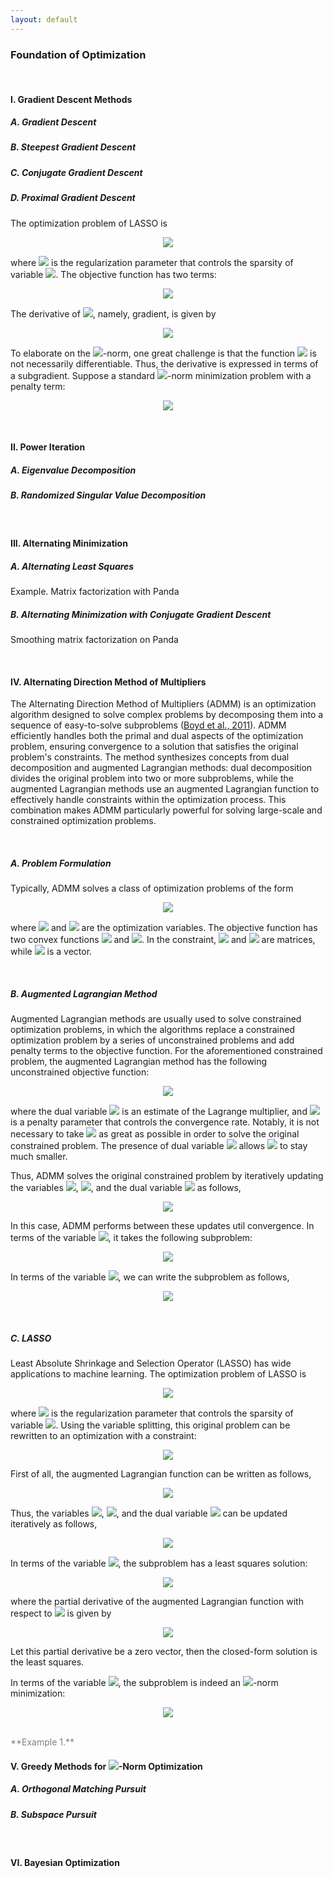 ```yaml
---
layout: default
---
```


### Foundation of Optimization

<br>

#### I. Gradient Descent Methods

##### A. Gradient Descent

##### B. Steepest Gradient Descent

##### C. Conjugate Gradient Descent

##### D. Proximal Gradient Descent

The optimization problem of LASSO is

<p align = "center"><img align="middle" src="https://latex.codecogs.com/svg.latex?&space; \min_{\boldsymbol{x}}\, \frac{1}{2}\|\boldsymbol{A}\boldsymbol{x}-\boldsymbol{b}\|_2^2+\gamma\|\boldsymbol{x}\|_1 "/></p>

where <img style="display: inline;" src="https://latex.codecogs.com/svg.latex?&space;\gamma\geq 0"/> is the regularization parameter that controls the sparsity of variable <img style="display: inline;" src="https://latex.codecogs.com/svg.latex?&space;\boldsymbol{x}"/>. The objective function has two terms:

<p align = "center"><img align="middle" src="https://latex.codecogs.com/svg.latex?&space; \begin{cases} f(\boldsymbol{x})=\frac{1}{2}\|\boldsymbol{A}\boldsymbol{x}-\boldsymbol{b}\|_2^2 \\ g(\boldsymbol{x})=\gamma\|\boldsymbol{x}\|_1 \end{cases}"/></p>

The derivative of <img style="display: inline;" src="https://latex.codecogs.com/svg.latex?&space;f(\boldsymbol{x})"/>, namely, gradient, is given by

<p align = "center"><img align="middle" src="https://latex.codecogs.com/svg.latex?&space; \nabla_{\boldsymbol{x}}f(\boldsymbol{x})=\frac{\operatorname{d}f(\boldsymbol{x})}{\operatorname{d}\boldsymbol{x}}=\boldsymbol{A}^\top(\boldsymbol{A}\boldsymbol{x}-\boldsymbol{b}) "/></p>

To elaborate on the <img style="display: inline;" src="https://latex.codecogs.com/svg.latex?&space;\ell_1"/>-norm, one great challenge is that the function <img style="display: inline;" src="https://latex.codecogs.com/svg.latex?&space;g(\boldsymbol{x})"/> is not necessarily differentiable. Thus, the derivative is expressed in terms of a subgradient. Suppose a standard <img style="display: inline;" src="https://latex.codecogs.com/svg.latex?&space;\ell_1"/>-norm minimization problem with a penalty term:

<p align = "center"><img align="middle" src="https://latex.codecogs.com/svg.latex?&space; \min_{\boldsymbol{x}}\, \frac{1}{2}\|\boldsymbol{x}-\boldsymbol{z}\|_2^2+\gamma\|\boldsymbol{x}\|_1 "/></p>


<br>

#### II. Power Iteration

##### A. Eigenvalue Decomposition

##### B. Randomized Singular Value Decomposition

<br>

#### III. Alternating Minimization

##### A. Alternating Least Squares

Example. Matrix factorization with Panda

##### B. Alternating Minimization with Conjugate Gradient Descent

Smoothing matrix factorization on Panda

<br>

#### IV. Alternating Direction Method of Multipliers

The Alternating Direction Method of Multipliers (ADMM) is an optimization algorithm designed to solve complex problems by decomposing them into a sequence of easy-to-solve subproblems ([Boyd et al., 2011](http://dx.doi.org/10.1561/2200000016)). ADMM efficiently handles both the primal and dual aspects of the optimization problem, ensuring convergence to a solution that satisfies the original problem's constraints. The method synthesizes concepts from dual decomposition and augmented Lagrangian methods: dual decomposition divides the original problem into two or more subproblems, while the augmented Lagrangian methods use an augmented Lagrangian function to effectively handle constraints within the optimization process. This combination makes ADMM particularly powerful for solving large-scale and constrained optimization problems.

<br>

##### A. Problem Formulation

Typically, ADMM solves a class of optimization problems of the form

<p align = "center"><img align="middle" src="https://latex.codecogs.com/svg.latex?&space;\begin{aligned} \min_{\boldsymbol{x},\boldsymbol{z}}\,& f(\boldsymbol{x})+g(\boldsymbol{z}) \\ \text{s.t.}\,& \boldsymbol{A}\boldsymbol{x}+\boldsymbol{B}\boldsymbol{z}=\boldsymbol{c} \end{aligned}"/></p>

where <img style="display: inline;" src="https://latex.codecogs.com/svg.latex?&space;\boldsymbol{x}\in\mathbb{R}^{n}"/> and <img style="display: inline;" src="https://latex.codecogs.com/svg.latex?&space;\boldsymbol{z}\in\mathbb{R}^{m}"/> are the optimization variables. The objective function has two convex functions <img style="display: inline;" src="https://latex.codecogs.com/svg.latex?&space;f(\boldsymbol{x})"/> and <img style="display: inline;" src="https://latex.codecogs.com/svg.latex?&space;g(\boldsymbol{z})"/>. In the constraint, <img style="display: inline;" src="https://latex.codecogs.com/svg.latex?&space;\boldsymbol{A}\in\mathbb{R}^{p\times n}"/> and <img style="display: inline;" src="https://latex.codecogs.com/svg.latex?&space;\boldsymbol{B}\in\mathbb{R}^{p\times m}"/> are matrices, while <img style="display: inline;" src="https://latex.codecogs.com/svg.latex?&space;\boldsymbol{c}\in\mathbb{R}^{p}"/> is a vector.

<br>

##### B. Augmented Lagrangian Method

Augmented Lagrangian methods are usually used to solve constrained optimization problems, in which the algorithms replace a constrained optimization problem by a series of unconstrained problems and add penalty terms to the objective function. For the aforementioned constrained problem, the augmented Lagrangian method has the following unconstrained objective function:

<p align = "center"><img align="middle" src="https://latex.codecogs.com/svg.latex?&space;\mathcal{L}_{\lambda}(\boldsymbol{x},\boldsymbol{z},\boldsymbol{w})= f(\boldsymbol{x})+g(\boldsymbol{z})+\frac{\lambda}{2}\|\boldsymbol{A}\boldsymbol{x}+\boldsymbol{B}\boldsymbol{z}-\boldsymbol{c}\|_2^2+\langle\boldsymbol{w},\boldsymbol{A}\boldsymbol{x}+\boldsymbol{B}\boldsymbol{z}-\boldsymbol{c}\rangle"/></p>

where the dual variable <img style="display: inline;" src="https://latex.codecogs.com/svg.latex?&space;\boldsymbol{w}\in\mathbb{R}^{p}"/> is an estimate of the Lagrange multiplier, and <img style="display: inline;" src="https://latex.codecogs.com/svg.latex?&space;\lambda"/> is a penalty parameter that controls the convergence rate. Notably, it is not necessary to take <img style="display: inline;" src="https://latex.codecogs.com/svg.latex?&space;\lambda"/> as great as possible in order to solve the original constrained problem. The presence of dual variable <img style="display: inline;" src="https://latex.codecogs.com/svg.latex?&space;\boldsymbol{w}"/> allows <img style="display: inline;" src="https://latex.codecogs.com/svg.latex?&space;\lambda"/> to stay much smaller.

Thus, ADMM solves the original constrained problem by iteratively updating the variables <img style="display: inline;" src="https://latex.codecogs.com/svg.latex?&space;\boldsymbol{x}"/>, <img style="display: inline;" src="https://latex.codecogs.com/svg.latex?&space;\boldsymbol{z}"/>, and the dual variable <img style="display: inline;" src="https://latex.codecogs.com/svg.latex?&space;\boldsymbol{w}"/> as follows,

<p align = "center"><img align="middle" src="https://latex.codecogs.com/svg.latex?&space;\begin{cases} \displaystyle\boldsymbol{x}:=\arg\min_{\boldsymbol{x}}\,\mathcal{L}_{\lambda}(\boldsymbol{x},\boldsymbol{z},\boldsymbol{w}) \\ \displaystyle\boldsymbol{z}:=\arg\min_{\boldsymbol{z}}\,\mathcal{L}_{\lambda}(\boldsymbol{x},\boldsymbol{z},\boldsymbol{w}) \\ \boldsymbol{w}:=\boldsymbol{w}+\lambda(\boldsymbol{A}\boldsymbol{x}+\boldsymbol{B}\boldsymbol{z}-\boldsymbol{c}) \end{cases}"/></p>

In this case, ADMM performs between these updates util convergence. In terms of the variable <img style="display: inline;" src="https://latex.codecogs.com/svg.latex?&space;\boldsymbol{x}"/>, it takes the following subproblem:

<p align = "center"><img align="middle" src="https://latex.codecogs.com/svg.latex?&space;\begin{aligned} \boldsymbol{x}:=&\arg\min_{\boldsymbol{x}}\,\mathcal{L}_{\lambda}(\boldsymbol{x},\boldsymbol{z},\boldsymbol{w}) \\ =&\arg\min_{\boldsymbol{x}}\,f(\boldsymbol{x})+\frac{\lambda}{2}\|\boldsymbol{A}\boldsymbol{x}+\boldsymbol{B}\boldsymbol{z}-\boldsymbol{c}\|_2^2+\langle\boldsymbol{w},\boldsymbol{A}\boldsymbol{x}\rangle \\ =&\arg\min_{\boldsymbol{x}}\,f(\boldsymbol{x})+\frac{\lambda}{2}\langle\boldsymbol{A}\boldsymbol{x},\boldsymbol{A}\boldsymbol{x}\rangle+\lambda\langle\boldsymbol{A}\boldsymbol{x},\boldsymbol{B}\boldsymbol{z}-\boldsymbol{c}\rangle+\lambda\langle\boldsymbol{A}\boldsymbol{x},\boldsymbol{w}/\lambda\rangle \\ =&\arg\min_{\boldsymbol{x}}\,f(\boldsymbol{x})+\frac{\lambda}{2}\|\boldsymbol{A}\boldsymbol{x}+\boldsymbol{B}\boldsymbol{z}-\boldsymbol{c}+\boldsymbol{w}/\lambda\|_2^2 \end{aligned}"/></p>

In terms of the variable <img style="display: inline;" src="https://latex.codecogs.com/svg.latex?&space;\boldsymbol{z}"/>, we can write the subproblem as follows,

<p align = "center"><img align="middle" src="https://latex.codecogs.com/svg.latex?&space;\begin{aligned} \boldsymbol{z}:=&\arg\min_{\boldsymbol{z}}\,\mathcal{L}_{\lambda}(\boldsymbol{x},\boldsymbol{z},\boldsymbol{w}) \\ =&\arg\min_{\boldsymbol{z}}\,g(\boldsymbol{z})+\frac{\lambda}{2}\|\boldsymbol{A}\boldsymbol{x}+\boldsymbol{B}\boldsymbol{z}-\boldsymbol{c}\|_2^2+\langle\boldsymbol{w},\boldsymbol{B}\boldsymbol{z}\rangle \\ =&\arg\min_{\boldsymbol{z}}\,g(\boldsymbol{z})+\frac{\lambda}{2}\langle\boldsymbol{B}\boldsymbol{z},\boldsymbol{B}\boldsymbol{z}\rangle+\lambda\langle\boldsymbol{B}\boldsymbol{z},\boldsymbol{A}\boldsymbol{x}-\boldsymbol{c}\rangle+\lambda\langle\boldsymbol{B}\boldsymbol{z},\boldsymbol{w}/\lambda\rangle \\ =&\arg\min_{\boldsymbol{z}}\,g(\boldsymbol{z})+\frac{\lambda}{2}\|\boldsymbol{A}\boldsymbol{x}+\boldsymbol{B}\boldsymbol{z}-\boldsymbol{c}+\boldsymbol{w}/\lambda\|_2^2 \end{aligned}"/></p>


<br>

##### C. LASSO

Least Absolute Shrinkage and Selection Operator (LASSO) has wide applications to machine learning. The optimization problem of LASSO is

<p align = "center"><img align="middle" src="https://latex.codecogs.com/svg.latex?&space; \min_{\boldsymbol{x}}\, \frac{1}{2}\|\boldsymbol{A}\boldsymbol{x}-\boldsymbol{b}\|_2^2+\gamma\|\boldsymbol{x}\|_1 "/></p>

where <img style="display: inline;" src="https://latex.codecogs.com/svg.latex?&space;\gamma"/> is the regularization parameter that controls the sparsity of variable <img style="display: inline;" src="https://latex.codecogs.com/svg.latex?&space;\boldsymbol{x}"/>. Using the variable splitting, this original problem can be rewritten to an optimization with a constraint:

<p align = "center"><img align="middle" src="https://latex.codecogs.com/svg.latex?&space; \begin{aligned} \min_{\boldsymbol{x},\boldsymbol{z}}\,&\frac{1}{2}\|\boldsymbol{A}\boldsymbol{x}-\boldsymbol{b}\|_2^2+\gamma\|\boldsymbol{z}\|_1 \\ \text{s.t.}\,&\boldsymbol{x}=\boldsymbol{z} \end{aligned}"/></p>

First of all, the augmented Lagrangian function can be written as follows,

<p align = "center"><img align="middle" src="https://latex.codecogs.com/svg.latex?&space;\mathcal{L}_{\lambda}(\boldsymbol{x},\boldsymbol{z},\boldsymbol{w})= \frac{1}{2}\|\boldsymbol{A}\boldsymbol{x}-\boldsymbol{b}\|_2^2+\gamma\|\boldsymbol{z}\|_1+\frac{\lambda}{2}\|\boldsymbol{x}-\boldsymbol{z}\|_2^2+\langle\boldsymbol{w},\boldsymbol{x}-\boldsymbol{z}\rangle"/></p>

Thus, the variables <img style="display: inline;" src="https://latex.codecogs.com/svg.latex?&space;\boldsymbol{x}"/>, <img style="display: inline;" src="https://latex.codecogs.com/svg.latex?&space;\boldsymbol{z}"/>, and the dual variable <img style="display: inline;" src="https://latex.codecogs.com/svg.latex?&space;\boldsymbol{w}"/> can be updated iteratively as follows,

<p align = "center"><img align="middle" src="https://latex.codecogs.com/svg.latex?&space;\begin{cases} \displaystyle\boldsymbol{x}:=\arg\min_{\boldsymbol{x}}\,\mathcal{L}_{\lambda}(\boldsymbol{x},\boldsymbol{z},\boldsymbol{w}) \\ \displaystyle\boldsymbol{z}:=\arg\min_{\boldsymbol{z}}\,\mathcal{L}_{\lambda}(\boldsymbol{x},\boldsymbol{z},\boldsymbol{w}) \\ \boldsymbol{w}:=\boldsymbol{w}+\lambda(\boldsymbol{x}-\boldsymbol{z}) \end{cases}"/></p>

In terms of the variable <img style="display: inline;" src="https://latex.codecogs.com/svg.latex?&space;\boldsymbol{x}"/>, the subproblem has a least squares solution:

<p align = "center"><img align="middle" src="https://latex.codecogs.com/svg.latex?&space;\begin{aligned} \boldsymbol{x}:=&\arg\min_{\boldsymbol{x}}\,\mathcal{L}_{\lambda}(\boldsymbol{x},\boldsymbol{z},\boldsymbol{w}) \\ =&\arg\min_{\boldsymbol{x}}\,\frac{1}{2}\|\boldsymbol{A}\boldsymbol{x}-\boldsymbol{b}\|_2^2+\frac{\lambda}{2}\|\boldsymbol{x}-\boldsymbol{z}\|_2^2+\langle\boldsymbol{w},\boldsymbol{x}\rangle \\ =&(\boldsymbol{A}^\top\boldsymbol{A}+\lambda\boldsymbol{I})^{-1}(\boldsymbol{A}^\top\boldsymbol{b}+\lambda\boldsymbol{z}-\boldsymbol{w}) \end{aligned}"/></p>

where the partial derivative of the augmented Lagrangian function with respect to <img style="display: inline;" src="https://latex.codecogs.com/svg.latex?&space;\boldsymbol{x}"/> is given by

<p align = "center"><img align="middle" src="https://latex.codecogs.com/svg.latex?&space;\begin{aligned} \frac{\partial\mathcal{L}_{\lambda}(\boldsymbol{x},\boldsymbol{z},\boldsymbol{w})}{\partial\boldsymbol{x}}=&\boldsymbol{A}^\top(\boldsymbol{A}\boldsymbol{x}-\boldsymbol{b})+\lambda(\boldsymbol{x}-\boldsymbol{z})+\boldsymbol{w} \\ =&(\boldsymbol{A}^\top\boldsymbol{A}+\lambda\boldsymbol{I})\boldsymbol{x}-\boldsymbol{A}^\top\boldsymbol{b}-\lambda\boldsymbol{z}+\boldsymbol{w} \end{aligned}"/></p>

Let this partial derivative be a zero vector, then the closed-form solution is the least squares.

In terms of the variable <img style="display: inline;" src="https://latex.codecogs.com/svg.latex?&space;\boldsymbol{z}"/>, the subproblem is indeed an <img style="display: inline;" src="https://latex.codecogs.com/svg.latex?&space;\ell_1"/>-norm minimization:

<p align = "center"><img align="middle" src="https://latex.codecogs.com/svg.latex?&space;\begin{aligned} \boldsymbol{z}:=&\arg\min_{\boldsymbol{z}}\,\mathcal{L}_{\lambda}(\boldsymbol{x},\boldsymbol{z},\boldsymbol{w}) \\ =&\arg\min_{\boldsymbol{z}}\,\gamma\|\boldsymbol{z}\|_1+\frac{\lambda}{2}\|\boldsymbol{z}-\boldsymbol{x}\|_2^2-\langle\boldsymbol{w},\boldsymbol{z}\rangle \\ =&\arg\min_{\boldsymbol{z}}\,\gamma\|\boldsymbol{z}\|_1+\frac{\lambda}{2}\|\boldsymbol{z}-\boldsymbol{x}-\boldsymbol{w}/\lambda\|_2^2 \end{aligned}"/></p>

<br>

<span style="color:gray">
**Example 1.**
</span>


<br>


#### V. Greedy Methods for <img style="display: inline;" src="https://latex.codecogs.com/svg.latex?&space;\ell_0"/>-Norm Optimization

##### A. Orthogonal Matching Pursuit


##### B. Subspace Pursuit


<br>

#### VI. Bayesian Optimization

<br>
